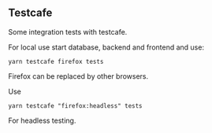 ## Testcafe

Some integration tests with testcafe. 

For local use start database, backend and frontend and use:

```
yarn testcafe firefox tests
```

Firefox can be replaced by other browsers.

Use
```
yarn testcafe "firefox:headless" tests
```
For headless testing.